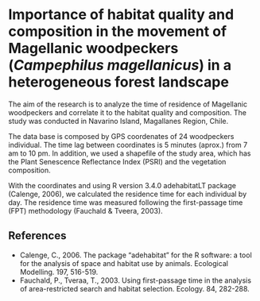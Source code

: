 #   **Importance of habitat quality and composition in the movement of Magellanic woodpeckers (_Campephilus magellanicus_) in a heterogeneous forest landscape**

The aim of the research is to analyze the time of residence of Magellanic woodpeckers and correlate it to the habitat quality and composition. The study was conducted in Navarino Island, Magallanes Region, Chile.

The data base is composed by GPS coordenates of 24 woodpeckers individual. The time lag between coordinates is 5 minutes (aprox.) from 7 am to 10 pm. In addition, we used a shapefile of the study area, which has the Plant Senescence Reflectance Index (PSRI) and the vegetation composition.

With the coordinates and using R version 3.4.0 adehabitatLT package (Calenge, 2006), we calculated the residence time for each individual by day. The residence time was measured following the first-passage time (FPT) methodology (Fauchald & Tveera, 2003). 

## References

* Calenge, C., 2006. The package “adehabitat” for the R software: a tool for the analysis of space and habitat use by animals. Ecological Modelling. 197, 516-519.
* Fauchald, P., Tveraa, T., 2003. Using first-passage time in the analysis of area-restricted search and habitat selection. Ecology. 84, 282-288.

